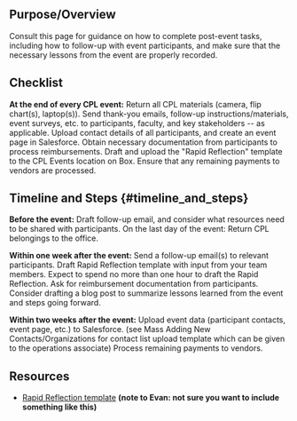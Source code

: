 ## Purpose/Overview

Consult this page for guidance on how to complete post-event tasks,
including how to follow-up with event participants, and make sure that
the necessary lessons from the event are properly recorded.

## Checklist

**At the end of every CPL event:** Return all CPL materials (camera,
flip chart(s), laptop(s)). Send thank-you emails, follow-up
instructions/materials, event surveys, etc. to participants, faculty,
and key stakeholders \-- as applicable. Upload contact details of all
participants, and create an event page in Salesforce. Obtain necessary
documentation from participants to process reimbursements. Draft and
upload the \"Rapid Reflection\" template to the CPL Events location on
Box. Ensure that any remaining payments to vendors are processed.

## Timeline and Steps {#timeline_and_steps}

**Before the event:** Draft follow-up email, and consider what resources
need to be shared with participants. On the last day of the event:
Return CPL belongings to the office.

**Within one week after the event:** Send a follow-up email(s) to
relevant participants. Draft Rapid Reflection template with input from
your team members. Expect to spend no more than one hour to draft the
Rapid Reflection. Ask for reimbursement documentation from participants.
Consider drafting a blog post to summarize lessons learned from the
event and steps going forward.

**Within two weeks after the event:** Upload event data (participant
contacts, event page, etc.) to Salesforce. (see Mass Adding New
Contacts/Organizations for contact list upload template which can be
given to the operations associate) Process remaining payments to
vendors.

## Resources

-   [Rapid Reflection
    template](https://berkeley.app.box.com/file/281721563167) **(note to
    Evan: not sure you want to include something like this)**